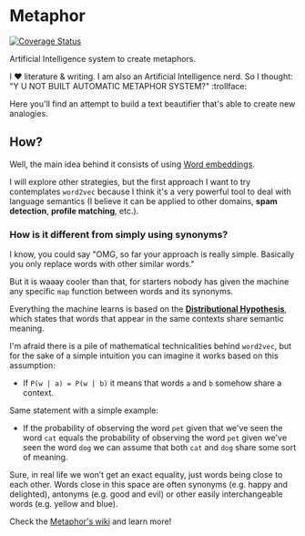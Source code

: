 # Metaphor

[![Coverage Status](https://coveralls.io/repos/github/guiem/metaphor/badge.svg?branch=master)](https://coveralls.io/github/guiem/metaphor?branch=master)

Artificial Intelligence system to create metaphors.

I :heart: literature & writing. I am also an Artificial Intelligence nerd. So I thought: "Y U NOT BUILT AUTOMATIC METAPHOR SYSTEM?" :trollface:

Here you'll find an attempt to build a text beautifier that's able to create new analogies. 

## How?

Well, the main idea behind it consists of using [Word embeddings](https://en.wikipedia.org/wiki/Word_embedding). 

I will explore other strategies, but the first approach I want to try contemplates `word2vec` because I think it's a very powerful tool to deal with language semantics (I believe it can be applied to other domains, **spam detection**, **profile matching**, etc.).

### How is it different from simply using synonyms?

I know, you could say "OMG, so far your approach is really simple. Basically you only replace words with other similar words."

But it is waaay cooler than that, for starters nobody has given the machine any specific `map` function between words and its synonyms.

Everything the machine learns is based on the **[Distributional Hypothesis](https://en.wikipedia.org/wiki/Distributional_semantics#Distributional_Hypothesis)**, which states that words that appear in the same contexts share semantic meaning.

I'm afraid there is a pile of mathematical technicalities behind `word2vec`, but for the sake of a simple intuition you can imagine it works based on this assumption:

* If `P(w | a) = P(w | b)` it means that words `a` and `b` somehow share a context.

Same statement with a simple example:

* If the probability of observing the word `pet` given that we've seen the word `cat` equals the probability of observing the word `pet` given we've seen the word `dog` we can assume that both `cat` and `dog` share some sort of meaning. 

Sure, in real life we won’t get an exact equality, just words being close to each other. Words close in this space are often synonyms (e.g. happy and delighted), antonyms (e.g. good and evil) or other easily interchangeable words (e.g. yellow and blue).


Check the [Metaphor's wiki](https://github.com/guiem/metaphor/wiki) and learn more!